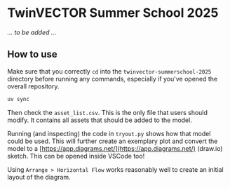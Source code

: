 # TwinVECTOR Summer School 2025

_... to be added ..._

## How to use

Make sure that you correctly `cd` into the `twinvector-summerschool-2025` directory before running any commands,
especially if you've opened the overall repository.

```bash
uv sync
```

Then check the `asset_list.csv`. This is the only file that users should modify. It contains all assets that should be
added to the model.

Running (and inspecting) the code in `tryout.py` shows how that model could be used. This will further create an
exemplary plot and convert the model to a [https://app.diagrams.net/](https://app.diagrams.net/) (draw.io) sketch. This
can be opened inside VSCode too!

Using `Arrange > Horizontal Flow` works reasonably well to create an initial layout of the diagram.
